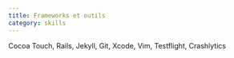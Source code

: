 ```yaml
---
title: Frameworks et outils
category: skills
---
```

Cocoa Touch, Rails, Jekyll, Git, Xcode, Vim, Testflight, Crashlytics
